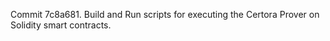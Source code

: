 Commit 7c8a681.                    Build and Run scripts for executing the Certora Prover on Solidity smart contracts.